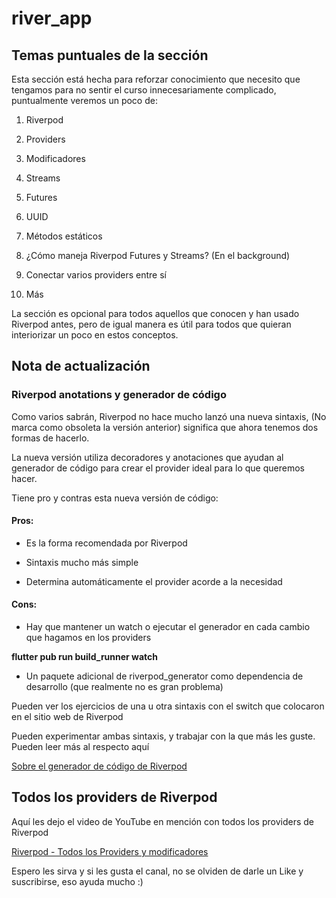 # river_app

## Temas puntuales de la sección

Esta sección está hecha para reforzar conocimiento que necesito que tengamos para no sentir el curso innecesariamente complicado, puntualmente veremos un poco de:

1. Riverpod

2. Providers

3. Modificadores

4. Streams

5. Futures

6. UUID

7. Métodos estáticos

8. ¿Cómo maneja Riverpod Futures y Streams? (En el background)

9. Conectar varios providers entre sí

10. Más

La sección es opcional para todos aquellos que conocen y han usado Riverpod antes, pero de igual manera es útil para todos que quieran interiorizar un poco en estos conceptos.

## Nota de actualización

### Riverpod anotations y generador de código

Como varios sabrán, Riverpod no hace mucho lanzó una nueva sintaxis, (No marca como obsoleta la versión anterior) significa que ahora tenemos dos formas de hacerlo.

La nueva versión utiliza decoradores y anotaciones que ayudan al generador de código para crear el provider ideal para lo que queremos hacer.

Tiene pro y contras esta nueva versión de código:

#### Pros:

- Es la forma recomendada por Riverpod

- Sintaxis mucho más simple

- Determina automáticamente el provider acorde a la necesidad

#### Cons:

- Hay que mantener un watch o ejecutar el generador en cada cambio que hagamos en los providers

**flutter pub run build_runner watch**

- Un paquete adicional de riverpod_generator como dependencia de desarrollo (que realmente no es gran problema)

Pueden ver los ejercicios de una u otra sintaxis con el switch que colocaron en el sitio web de Riverpod

Pueden experimentar ambas sintaxis, y trabajar con la que más les guste. Pueden leer más al respecto aquí

[Sobre el generador de código de Riverpod](https://docs-v2.riverpod.dev/docs/about_code_generation)

## Todos los providers de Riverpod

Aquí les dejo el video de YouTube en mención con todos los providers de Riverpod

[Riverpod - Todos los Providers y modificadores](https://www.youtube.com/watch?v=VOgzWmYQDzQ)

Espero les sirva y si les gusta el canal, no se olviden de darle un Like y suscribirse, eso ayuda mucho :)
